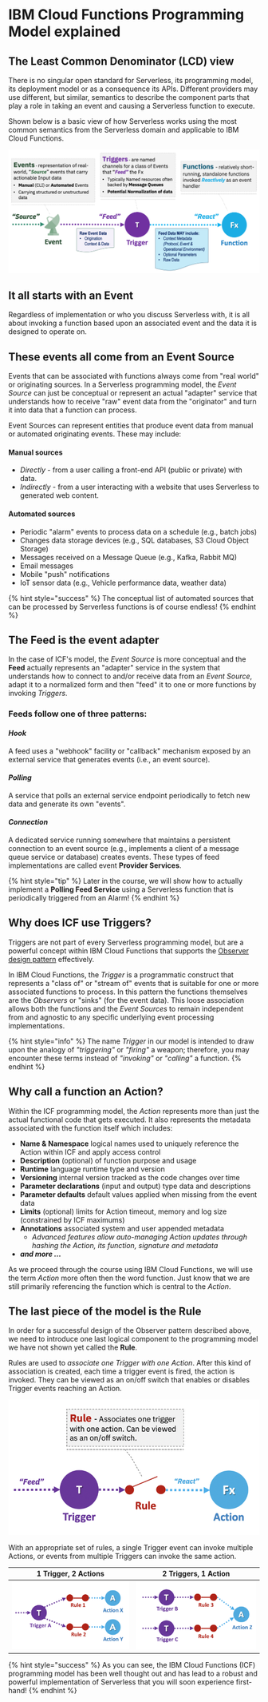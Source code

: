 <!--
#
# Licensed to the Apache Software Foundation (ASF) under one or more
# contributor license agreements.  See the NOTICE file distributed with
# this work for additional information regarding copyright ownership.
# The ASF licenses this file to You under the Apache License, Version 2.0
# (the "License"); you may not use this file except in compliance with
# the License.  You may obtain a copy of the License at
#
#     http://www.apache.org/licenses/LICENSE-2.0
#
# Unless required by applicable law or agreed to in writing, software
# distributed under the License is distributed on an "AS IS" BASIS,
# WITHOUT WARRANTIES OR CONDITIONS OF ANY KIND, either express or implied.
# See the License for the specific language governing permissions and
# limitations under the License.
#
-->

# IBM Cloud Functions Programming Model explained

## The Least Common Denominator (LCD) view

There is no singular open standard for Serverless, its programming model, its deployment model or as a consequence its APIs.  Different providers may use different, but similar, semantics to describe the component parts that play a role in taking an event and causing a Serverless function to execute.

Shown below is a basic view of how Serverless works using the most common semantics from the Serverless domain and applicable to IBM Cloud Functions.

![Least Common Denominator (LCD) - Programming Model](images/101-ex0-serverless-lcd-model.png)

## It all starts with an **Event**

Regardless of implementation or who you discuss Serverless with, it is all about invoking a function based upon an associated event and the data it is designed to operate on.

## These events all come from an **Event Source**

Events that can be associated with functions always come from "real world" or originating sources. In a Serverless programming model, the _Event Source_ can just be conceptual or represent an actual "adapter" service that understands how to receive "raw" event data from the "originator" and turn it into data that a function can process.

Event Sources can represent entities that produce event data from manual or automated originating events. These may include:

#### Manual sources

- _Directly_ - from a user calling a front-end API (public or private) with data.
- _Indirectly_ - from a user interacting with a website that uses Serverless to generated web content.

#### Automated sources

- Periodic "alarm" events to process data on a schedule (e.g., batch jobs)
- Changes data storage devices (e.g., SQL databases, S3 Cloud Object Storage)
- Messages received on a Message Queue (e.g., Kafka, Rabbit MQ)
- Email messages
- Mobile "push" notifications
- IoT sensor data (e.g., Vehicle performance data, weather data)

{% hint style="success" %}
The conceptual list of automated sources that can be processed by Serverless functions is of course endless!
{% endhint %}

## The **Feed** is the event adapter

In the case of ICF's model, the _Event Source_ is more conceptual and the **Feed** actually represents an "adapter" service in the system that understands how to connect to and/or receive data from an _Event Source_, adapt it to a normalized form and then "feed" it to one or more functions by invoking _Triggers_.

### Feeds follow one of three patterns:

#### _Hook_

A feed uses a "webhook" facility or "callback" mechanism exposed by an external  service that generates events (i.e., an event source).

#### _Polling_

A service that polls an external service endpoint periodically to fetch new data and generate its own "events".

#### _Connection_

A dedicated service running somewhere that maintains a persistent connection to an event source (e.g., implements a client of a message queue service or database) creates events. These types of feed implementations are called event **Provider Services**.

{% hint style="tip" %}
Later in the course, we will show how to actually implement a **Polling Feed Service** using a Serverless function that is periodically triggered from an  Alarm!
{% endhint %}

## Why does ICF use **Triggers**?

Triggers are not part of every Serverless programming model, but are a powerful concept within IBM Cloud Functions that supports the [Observer design pattern](https://en.wikipedia.org/wiki/Observer_pattern) effectively.

In IBM Cloud Functions, the _Trigger_ is a programmatic construct that represents a "class of" or "stream of" events that is suitable for one or more associated functions to process.  In this pattern the functions themselves are the _Observers_ or "sinks" (for the event data).  This loose association allows both the functions and the _Event Sources_ to remain independent from and agnostic to any specific underlying event processing implementations.

{% hint style="info" %}
The name _Trigger_ in our model is intended to draw upon the analogy of _"triggering"_ or _"firing"_ a weapon; therefore, you may encounter these terms instead of _"invoking"_ or _"calling"_ a function.
{% endhint %}

## Why call a function an **Action**?

Within the ICF programming model, the _Action_ represents more than just the actual functional code that gets executed.  It also represents the metadata associated with the function itself which includes:

- **Name & Namespace** logical names used to uniquely reference the Action within ICF and apply access control
- **Description** (optional) of function purpose and usage
- **Runtime** language runtime type and version
- **Versioning** internal version tracked as the code changes over time
- **Parameter declarations** (input and output) type data and descriptions
- **Parameter defaults** default values applied when missing from the event data
- **Limits** (optional) limits for Action timeout, memory and log size (constrained by ICF maximums)
- **Annotations** associated system and user appended metadata
  - _Advanced features allow auto-managing Action updates through hashing the Action, its function, signature and metadata_
- _**and more ...**_

As we proceed through the course using IBM Cloud Functions, we will use the term _Action_ more often then the word function. Just know that we are still primarily referencing the function which is central to the _Action_.

## The last piece of the model is the **Rule**

In order for a successful design of the Observer pattern described above, we need to introduce one last logical component to the programming model we have not shown yet called the **Rule**.

Rules are used to _associate one Trigger with one Action_. After this kind of association is created, each time a trigger event is fired, the action is invoked.
They can be viewed as an on/off switch that enables or disables Trigger events reaching an Action.

![Trigger-Rule-Action Relationship](images/101-ex0-serverless-trigger-rule-action.png)

With an appropriate set of rules, a single Trigger event can invoke multiple Actions, or events from multiple Triggers can invoke the same action.

| 1 Trigger, 2 Actions | 2 Triggers, 1 Action |
:-------------------------:|:-------------------------:
| ![1 Trigger, 2 Actions](images/101-ex0-serverless-1-trigger-2-action.png) | ![2 Triggers, 1 Action](images/101-ex0-serverless-2-trigger-1-action.png)|

{% hint style="success" %}
As you can see, the IBM Cloud Functions (ICF) programming model has been well thought out and has lead to a robust and powerful implementation of Serverless that you will soon experience first-hand!
{% endhint %}
